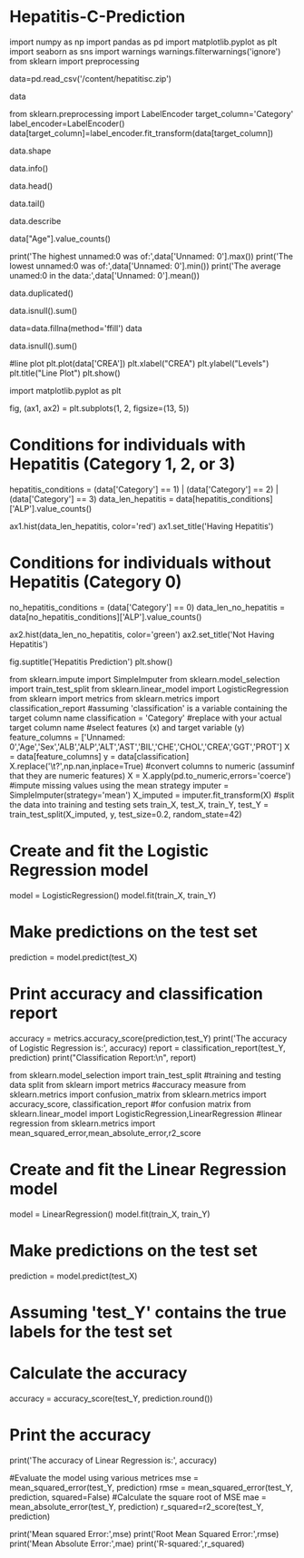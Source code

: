 # Hepatitis-C-Prediction
import numpy as np
import pandas as pd
import matplotlib.pyplot as plt
import seaborn as sns
import warnings
warnings.filterwarnings('ignore')
from sklearn import preprocessing


data=pd.read_csv('/content/hepatitisc.zip')


data


from sklearn.preprocessing import LabelEncoder
target_column='Category'
label_encoder=LabelEncoder()
data[target_column]=label_encoder.fit_transform(data[target_column])


data.shape


data.info()


data.head()

data.tail()

data.describe


data["Age"].value_counts()

print('The highest unnamed:0 was of:',data['Unnamed: 0'].max())
print('The lowest unnamed:0 was of:',data['Unnamed: 0'].min())
print('The average unamed:0 in the data:',data['Unnamed: 0'].mean())

data.duplicated()

data.isnull().sum()

data=data.fillna(method='ffill')
data

data.isnull().sum()

#line plot
plt.plot(data['CREA'])
plt.xlabel("CREA")
plt.ylabel("Levels")
plt.title("Line Plot")
plt.show()

import matplotlib.pyplot as plt

fig, (ax1, ax2) = plt.subplots(1, 2, figsize=(13, 5))

# Conditions for individuals with Hepatitis (Category 1, 2, or 3)
hepatitis_conditions = (data['Category'] == 1) | (data['Category'] == 2) | (data['Category'] == 3)
data_len_hepatitis = data[hepatitis_conditions]['ALP'].value_counts()

ax1.hist(data_len_hepatitis, color='red')
ax1.set_title('Having Hepatitis')

# Conditions for individuals without Hepatitis (Category 0)
no_hepatitis_conditions = (data['Category'] == 0)
data_len_no_hepatitis = data[no_hepatitis_conditions]['ALP'].value_counts()

ax2.hist(data_len_no_hepatitis, color='green')
ax2.set_title('Not Having Hepatitis')

fig.suptitle('Hepatitis Prediction')
plt.show()

from sklearn.impute import SimpleImputer
from sklearn.model_selection import train_test_split
from sklearn.linear_model import LogisticRegression
from sklearn import metrics
from sklearn.metrics import classification_report
#assuming 'classification' is a variable containing the target column name
classification = 'Category' #replace with your actual target column name
#select features (x) and target variable (y)
feature_columns = ['Unnamed: 0','Age','Sex','ALB','ALP','ALT','AST','BIL','CHE','CHOL','CREA','GGT','PROT']
X = data[feature_columns]
y = data[classification]
X.replace('\t?',np.nan,inplace=True)
#convert columns to numeric (assuminf that they are numeric features)
X = X.apply(pd.to_numeric,errors='coerce')
#impute missing values using the mean strategy
imputer = SimpleImputer(strategy='mean')
X_imputed = imputer.fit_transform(X)
#split the data into training and testing sets
train_X, test_X, train_Y, test_Y = train_test_split(X_imputed, y, test_size=0.2, random_state=42)
# Create and fit the Logistic Regression model
model = LogisticRegression()
model.fit(train_X, train_Y)
# Make predictions on the test set
prediction = model.predict(test_X)
# Print accuracy and classification report
accuracy = metrics.accuracy_score(prediction,test_Y)
print('The accuracy of Logistic Regression is:', accuracy)
report = classification_report(test_Y, prediction)
print("Classification Report:\n", report)

from sklearn.model_selection import train_test_split #training and testing data split
from sklearn import metrics #accuracy measure
from sklearn.metrics import confusion_matrix
from sklearn.metrics import accuracy_score, classification_report #for confusion matrix
from sklearn.linear_model import LogisticRegression,LinearRegression #linear regression
from sklearn.metrics import mean_squared_error,mean_absolute_error,r2_score

# Create and fit the Linear Regression model
model = LinearRegression()
model.fit(train_X, train_Y)

# Make predictions on the test set
prediction = model.predict(test_X)

# Assuming 'test_Y' contains the true labels for the test set
# Calculate the accuracy
accuracy = accuracy_score(test_Y, prediction.round())

# Print the accuracy
print('The accuracy of Linear Regression is:', accuracy)

#Evaluate the model using various metrices
mse = mean_squared_error(test_Y, prediction)
rmse = mean_squared_error(test_Y, prediction, squared=False) #Calculate the square root of MSE
mae = mean_absolute_error(test_Y, prediction)
r_squared=r2_score(test_Y, prediction)

print('Mean squared Error:',mse)
print('Root Mean Squared Error:',rmse)
print('Mean Absolute Error:',mae)
print('R-squared:',r_squared)
